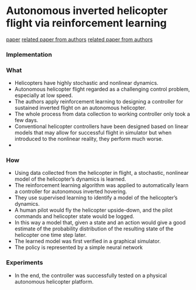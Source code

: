 # Autonomous inverted helicopter flight via reinforcement learning
[paper](http://heli.stanford.edu/papers/iser04-invertedflight.pdf)
[related paper from authors](http://heli.stanford.edu/papers/nips05-learnvehiculardynamics.pdf)
[related paper from authors](http://heli.stanford.edu/papers/nips06-aerobatichelicopter.pdf)

### Implementation

### What
- Helicopters have highly stochastic and nonlinear dynamics.
- Autonomous helicopter flight regarded as a challenging control problem, especially at low speed.
- The authors apply reinforcement learning to designing a controller for sustained inverted flight on an autonomous helicopter.
- The whole process from data collection to working controller only took a few days.
- Conventional helicopter controllers have been designed based on linear models that may allow for successful flight in simulator but when introduced to the nonlinear reality, they perform much worse.
-
### How
- Using data collected from the helicopter in flight, a stochastic, nonlinear model of the helicopter’s dynamics is learned.
- The reinforcement learning algorithm was applied to automatically
learn a controller for autonomous inverted hovering.
- They use supervised learning to identify a model of the helicopter’s dynamics.
- A human pilot would fly the helicopter upside-down, and the pilot commands and helicopter state would be logged.
- In this way a model that, given a state and an action would give a good estimate of the probability distribution of the resulting state of the helicopter one time step later.
- The learned model was first verified in a graphical simulator.
- The policy is represented by a simple neural network

### Experiments
- In the end, the controller was successfully tested on a physical autonomous helicopter platform.
